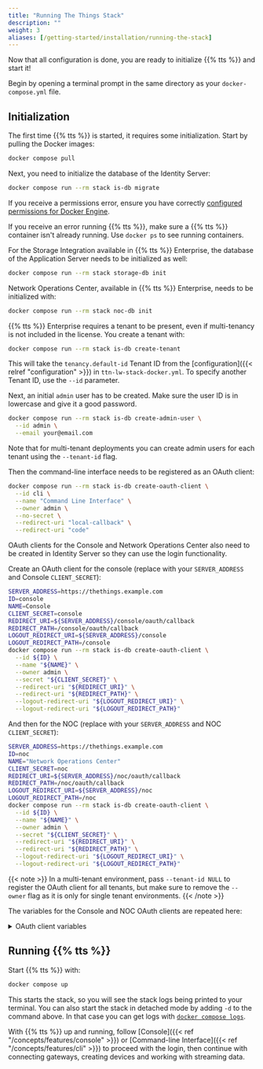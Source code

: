 ```yaml
---
title: "Running The Things Stack"
description: ""
weight: 3
aliases: [/getting-started/installation/running-the-stack]
---
```


Now that all configuration is done, you are ready to initialize {{% tts %}} and start it!

Begin by opening a terminal prompt in the same directory as your `docker-compose.yml` file.

## Initialization

The first time {{% tts %}} is started, it requires some initialization. Start by pulling the Docker images:

```bash
docker compose pull
```

Next, you need to initialize the database of the Identity Server:

```bash
docker compose run --rm stack is-db migrate
```

If you receive a permissions error, ensure you have correctly [configured permissions for Docker Engine](https://docs.docker.com/engine/install/linux-postinstall/).

If you receive an error running {{% tts %}}, make sure a {{% tts %}} container isn't already running. Use `docker ps` to see running containers.

For the Storage Integration available in {{% tts %}} Enterprise, the database of the Application Server needs to be initialized as well:

```bash
docker compose run --rm stack storage-db init
```

Network Operations Center, available in {{% tts %}} Enterprise, needs to be initialized with:

```bash
docker compose run --rm stack noc-db init
```

{{% tts %}} Enterprise requires a tenant to be present, even if multi-tenancy is not included in the license. You create a tenant with:

```bash
docker compose run --rm stack is-db create-tenant
```

This will take the `tenancy.default-id` Tenant ID from the [configuration]({{< relref "configuration" >}}) in `ttn-lw-stack-docker.yml`. To specify another Tenant ID, use the `--id` parameter.

Next, an initial `admin` user has to be created. Make sure the user ID is in lowercase and give it a good password.

```bash
docker compose run --rm stack is-db create-admin-user \
  --id admin \
  --email your@email.com
```

Note that for multi-tenant deployments you can create admin users for each tenant using the `--tenant-id` flag.

Then the command-line interface needs to be registered as an OAuth client:

```bash
docker compose run --rm stack is-db create-oauth-client \
  --id cli \
  --name "Command Line Interface" \
  --owner admin \
  --no-secret \
  --redirect-uri "local-callback" \
  --redirect-uri "code"
```

OAuth clients for the Console and Network Operations Center also need to be created in Identity Server so they can use the login functionality.

Create an OAuth client for the console (replace with your `SERVER_ADDRESS` and Console `CLIENT_SECRET`):

```bash
SERVER_ADDRESS=https://thethings.example.com
ID=console
NAME=Console
CLIENT_SECRET=console
REDIRECT_URI=${SERVER_ADDRESS}/console/oauth/callback
REDIRECT_PATH=/console/oauth/callback
LOGOUT_REDIRECT_URI=${SERVER_ADDRESS}/console
LOGOUT_REDIRECT_PATH=/console
docker compose run --rm stack is-db create-oauth-client \
  --id ${ID} \
  --name "${NAME}" \
  --owner admin \
  --secret "${CLIENT_SECRET}" \
  --redirect-uri "${REDIRECT_URI}" \
  --redirect-uri "${REDIRECT_PATH}" \
  --logout-redirect-uri "${LOGOUT_REDIRECT_URI}" \
  --logout-redirect-uri "${LOGOUT_REDIRECT_PATH}"
```

And then for the NOC (replace with your `SERVER_ADDRESS` and NOC `CLIENT_SECRET`):

```bash
SERVER_ADDRESS=https://thethings.example.com
ID=noc
NAME="Network Operations Center"
CLIENT_SECRET=noc
REDIRECT_URI=${SERVER_ADDRESS}/noc/oauth/callback
REDIRECT_PATH=/noc/oauth/callback
LOGOUT_REDIRECT_URI=${SERVER_ADDRESS}/noc
LOGOUT_REDIRECT_PATH=/noc
docker compose run --rm stack is-db create-oauth-client \
  --id ${ID} \
  --name "${NAME}" \
  --owner admin \
  --secret "${CLIENT_SECRET}" \
  --redirect-uri "${REDIRECT_URI}" \
  --redirect-uri "${REDIRECT_PATH}" \
  --logout-redirect-uri "${LOGOUT_REDIRECT_URI}" \
  --logout-redirect-uri "${LOGOUT_REDIRECT_PATH}"
```

{{< note >}} In a multi-tenant environment, pass `--tenant-id NULL` to register the OAuth client for all tenants, but make sure to remove the `--owner` flag as it is only for single tenant environments. {{< /note >}}

The variables for the Console and NOC OAuth clients are repeated here:

<details><summary>OAuth client variables</summary>

Set the variables as follows:

| Key                    | Console                                    | Network Operations Center              |
| ---------------------- | ------------------------------------------ | -------------------------------------- |
| `ID`                   | `console`                                  | `noc`                                  |
| `NAME`                 | `Console`                                  | `Network Operations Center`            |
| `CLIENT_SECRET`        | Config: `console.oauth.client-secret`      | Config: `noc.oauth.client-secret`      |
| `REDIRECT_URI`         | `${SERVER_ADDRESS}/console/oauth/callback` | `${SERVER_ADDRESS}/noc/oauth/callback` |
| `REDIRECT_PATH`        | `/console/oauth/callback`                  | `/noc/oauth/callback`                  |
| `LOGOUT_REDIRECT_URI`  | `${SERVER_ADDRESS}/console`                | `${SERVER_ADDRESS}/noc`                |
| `LOGOUT_REDIRECT_PATH` | `/console`                                 | `/noc`                                 |

</details>

## Running {{% tts %}}

Start {{% tts %}} with:

```bash
docker compose up
```

This starts the stack, so you will see the stack logs being printed to your terminal. You can also start the stack in detached mode by adding `-d` to the command above. In that case you can get logs with [`docker compose logs`](https://docs.docker.com/compose/reference/logs/).

With {{% tts %}} up and running, follow [Console]({{< ref "/concepts/features/console" >}}) or [Command-line Interface]({{< ref "/concepts/features/cli" >}}) to proceed with the login, then continue with connecting gateways, creating devices and working with streaming data.
